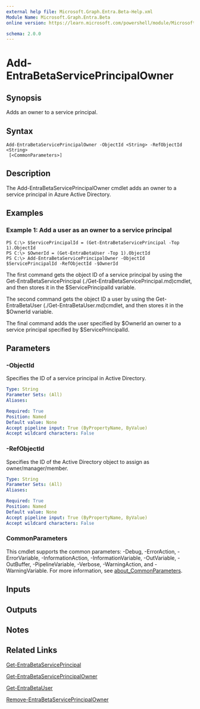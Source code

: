 ```yaml
---
external help file: Microsoft.Graph.Entra.Beta-Help.xml
Module Name: Microsoft.Graph.Entra.Beta
online version: https://learn.microsoft.com/powershell/module/Microsoft.Graph.Entra.Beta/Add-EntraBetaServicePrincipalOwner

schema: 2.0.0
---
```


# Add-EntraBetaServicePrincipalOwner

## Synopsis
Adds an owner to a service principal.

## Syntax

```
Add-EntraBetaServicePrincipalOwner -ObjectId <String> -RefObjectId <String>
 [<CommonParameters>]
```

## Description
The Add-EntraBetaServicePrincipalOwner cmdlet adds an owner to a service principal in Azure Active Directory.

## Examples

### Example 1: Add a user as an owner to a service principal
```
PS C:\> $ServicePrincipalId = (Get-EntraBetaServicePrincipal -Top 1).ObjectId
PS C:\> $OwnerId = (Get-EntraBetaUser -Top 1).ObjectId
PS C:\> Add-EntraBetaServicePrincipalOwner -ObjectId $ServicePrincipalId -RefObjectId -$OwnerId
```

The first command gets the object ID of a service principal by using the Get-EntraBetaServicePrincipal (./Get-EntraBetaServicePrincipal.md)cmdlet, and then stores it in the $ServicePrincipalId variable.

The second command gets the object ID a user by using the Get-EntraBetaUser (./Get-EntraBetaUser.md)cmdlet, and then stores it in the $OwnerId variable.

The final command adds the user specified by $OwnerId an owner to a service principal specified by $ServicePrincipalId.

## Parameters



### -ObjectId
Specifies the ID of a service principal in Active Directory.

```yaml
Type: String
Parameter Sets: (All)
Aliases:

Required: True
Position: Named
Default value: None
Accept pipeline input: True (ByPropertyName, ByValue)
Accept wildcard characters: False
```

### -RefObjectId
Specifies the ID of the Active Directory object to assign as owner/manager/member.

```yaml
Type: String
Parameter Sets: (All)
Aliases:

Required: True
Position: Named
Default value: None
Accept pipeline input: True (ByPropertyName, ByValue)
Accept wildcard characters: False
```

### CommonParameters
This cmdlet supports the common parameters: -Debug, -ErrorAction, -ErrorVariable, -InformationAction, -InformationVariable, -OutVariable, -OutBuffer, -PipelineVariable, -Verbose, -WarningAction, and -WarningVariable. For more information, see [about_CommonParameters](https://go.microsoft.com/fwlink/?LinkID=113216).

## Inputs

## Outputs

## Notes

## Related Links

[Get-EntraBetaServicePrincipal]()

[Get-EntraBetaServicePrincipalOwner]()

[Get-EntraBetaUser]()

[Remove-EntraBetaServicePrincipalOwner]()

